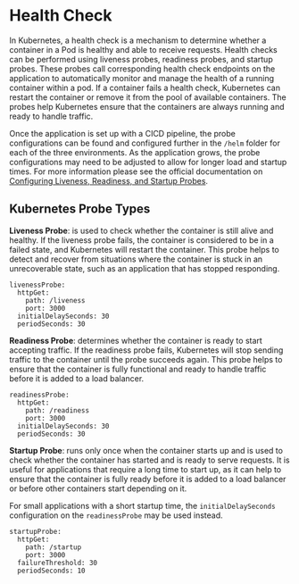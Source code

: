 # **Health Check**

In Kubernetes, a health check is a mechanism to determine whether a container in a Pod is healthy and able to receive requests. Health checks can be performed using liveness probes, readiness probes, and startup probes. These probes call corresponding health check endpoints on the application to automatically monitor and manage the health of a running container within a pod. If a container fails a health check, Kubernetes can restart the container or remove it from the pool of available containers. The probes help Kubernetes ensure that the containers are always running and ready to handle traffic.

Once the application is set up with a CICD pipeline, the probe configurations can be found and configured further in the `/helm` folder for each of the three environments. As the application grows, the probe configurations may need to be adjusted to allow for longer load and startup times. For more information please see the official documentation on [Configuring Liveness, Readiness, and Startup Probes](https://kubernetes.io/docs/tasks/configure-pod-container/configure-liveness-readiness-startup-probes/).

## **Kubernetes Probe Types**

**Liveness Probe**: is used to check whether the container is still alive and healthy. If the liveness probe fails, the container is considered to be in a failed state, and Kubernetes will restart the container. This probe helps to detect and recover from situations where the container is stuck in an unrecoverable state, such as an application that has stopped responding.

```
livenessProbe:
  httpGet:
    path: /liveness
    port: 3000
  initialDelaySeconds: 30
  periodSeconds: 30
```

**Readiness Probe**: determines whether the container is ready to start accepting traffic. If the readiness probe fails, Kubernetes will stop sending traffic to the container until the probe succeeds again. This probe helps to ensure that the container is fully functional and ready to handle traffic before it is added to a load balancer. 

```
readinessProbe:
  httpGet:
    path: /readiness
    port: 3000
  initialDelaySeconds: 30
  periodSeconds: 30
```

**Startup Probe**: runs only once when the container starts up and is used to check whether the container has started and is ready to serve requests. It is useful for applications that require a long time to start up, as it can help to ensure that the container is fully ready before it is added to a load balancer or before other containers start depending on it.

For small applications with a short startup time, the `initialDelaySeconds` configuration on the `readinessProbe` may be used instead.

```
startupProbe:
  httpGet:
    path: /startup
    port: 3000
  failureThreshold: 30
  periodSeconds: 10
```
